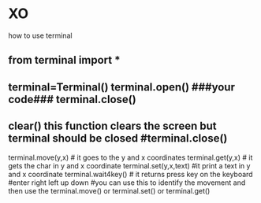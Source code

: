 # XO
how to use terminal

from terminal import *
--------------------
terminal=Terminal()
terminal.open()
###your code###
terminal.close()
------------------------------------------
clear() this function clears the screen but terminal should be closed 
#terminal.close()
---------------------------------------------
terminal.move(y,x) # it goes to the y and x coordinates
terminal.get(y,x) # it gets the char in y and x coordinate
terminal.set(y,x,text) #it print a text in y and x coordinate
terminal.wait4key() # it returns press key on the keyboard
#enter right left up down
#you can use this to identify the movement and then use the terminal.move() or terminal.set() or terminal.get()
